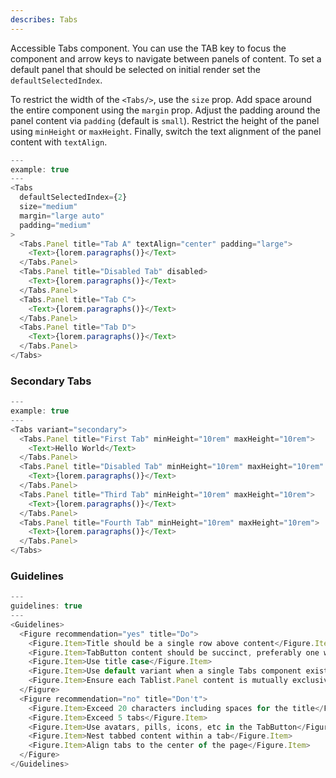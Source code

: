 ```yaml
---
describes: Tabs
---
```


Accessible Tabs component. You can use the TAB key to focus the component and arrow keys to navigate between panels of content. To set a default panel that should be selected on initial render set the `defaultSelectedIndex`.

To restrict the width of the `<Tabs/>`, use the `size` prop. Add space around the entire component using the `margin` prop. Adjust the padding around the panel content via `padding` (default is `small`). Restrict the height of the panel using `minHeight` or `maxHeight`. Finally, switch the
text alignment of the panel content with `textAlign`.

```js
---
example: true
---
<Tabs
  defaultSelectedIndex={2}
  size="medium"
  margin="large auto"
  padding="medium"
>
  <Tabs.Panel title="Tab A" textAlign="center" padding="large">
    <Text>{lorem.paragraphs()}</Text>
  </Tabs.Panel>
  <Tabs.Panel title="Disabled Tab" disabled>
    <Text>{lorem.paragraphs()}</Text>
  </Tabs.Panel>
  <Tabs.Panel title="Tab C">
    <Text>{lorem.paragraphs()}</Text>
  </Tabs.Panel>
  <Tabs.Panel title="Tab D">
    <Text>{lorem.paragraphs()}</Text>
  </Tabs.Panel>
</Tabs>
```

### Secondary Tabs

```js
---
example: true
---
<Tabs variant="secondary">
  <Tabs.Panel title="First Tab" minHeight="10rem" maxHeight="10rem">
    <Text>Hello World</Text>
  </Tabs.Panel>
  <Tabs.Panel title="Disabled Tab" minHeight="10rem" maxHeight="10rem" disabled>
    <Text>{lorem.paragraphs()}</Text>
  </Tabs.Panel>
  <Tabs.Panel title="Third Tab" minHeight="10rem" maxHeight="10rem">
    <Text>{lorem.paragraphs()}</Text>
  </Tabs.Panel>
  <Tabs.Panel title="Fourth Tab" minHeight="10rem" maxHeight="10rem">
    <Text>{lorem.paragraphs()}</Text>
  </Tabs.Panel>
</Tabs>
```

### Guidelines

```js
---
guidelines: true
---
<Guidelines>
  <Figure recommendation="yes" title="Do">
    <Figure.Item>Title should be a single row above content</Figure.Item>
    <Figure.Item>TabButton content should be succinct, preferably one word</Figure.Item>
    <Figure.Item>Use title case</Figure.Item>
    <Figure.Item>Use default variant when a single Tabs component exists on the page</Figure.Item> 
    <Figure.Item>Ensure each Tablist.Panel content is mutually exclusive of the others’</Figure.Item>
  </Figure>
  <Figure recommendation="no" title="Don't">
    <Figure.Item>Exceed 20 characters including spaces for the title</Figure.Item>
    <Figure.Item>Exceed 5 tabs</Figure.Item>
    <Figure.Item>Use avatars, pills, icons, etc in the TabButton</Figure.Item>
    <Figure.Item>Nest tabbed content within a tab</Figure.Item>
    <Figure.Item>Align tabs to the center of the page</Figure.Item>
  </Figure>
</Guidelines>
```
